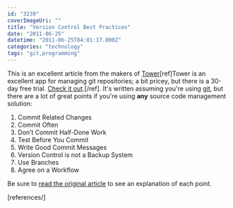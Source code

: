 ```yaml
---
id: "3239"
coverImageUri: ""
title: "Version Control Best Practices"
date: "2011-06-25"
datetime: "2011-06-25T04:01:17.000Z"
categories: "technology"
tags: "git,programming"
---
```


This is an excellent article from the makers of [Tower](http://www.git-tower.com/ "Tower")\[ref\]Tower is an excellent app for managing git repositories; a bit pricey, but there is a 30-day free trial. [Check it out](http://www.git-tower.com/ "Tower").\[/ref\]. It's written assuming you're using [git](http://git-scm.com/ "git"), but there are a lot of great points if you're using **any** source code management solution:

1. Commit Related Changes
2. Commit Often
3. Don’t Commit Half-Done Work
4. Test Before You Commit
5. Write Good Commit Messages
6. Version Control is not a Backup System
7. Use Branches
8. Agree on a Workflow

Be sure to [read the original article](http://blog.fournova.com/2011/06/version-control-best-practices/ "Version Control Best Practices | fournova blog") to see an explanation of each point.

\[references/\]
